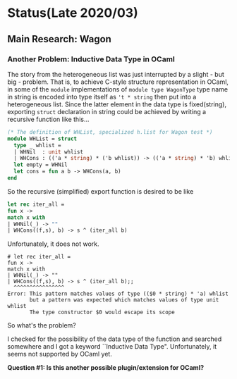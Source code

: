 # Status(Late 2020/03)

## Main Research: **Wagon**

### Another Problem: Inductive Data Type in OCaml

The story from the heterogeneous list was just interrupted by
a slight - but big - problem.
That is, to achieve C-style structure representation in OCaml,
in some of the `module` implementations of `module type WagonType`
type name in string is encoded into type itself as
`'t * string` then put into a heterogeneous list.
Since the latter element in the data type is fixed(string),
exporting `struct` declaration in string could be achieved by
writing a recursive function like this...

```ocaml
(* The definition of WHList, specialized h.list for Wagon test *)
module WHList = struct
  type _ whlist =
  | WHNil  : unit whlist
  | WHCons : (('a * string) * ('b whlist)) -> (('a * string) * 'b) whlist
  let empty = WHNil
  let cons = fun a b -> WHCons(a, b)
end
```

So the recursive (simplified) export function is desired to be like

```ocaml
let rec iter_all =
fun x ->
match x with
| WHNil(_) -> ""
| WHCons((f,s), b) -> s ^ (iter_all b)
```

Unfortunately, it does not work.

```
# let rec iter_all =
fun x ->
match x with
| WHNil(_) -> ""
| WHCons((f,s), b) -> s ^ (iter_all b);;
  ^^^^^^^^^^^^^^^^
Error: This pattern matches values of type (($0 * string) * 'a) whlist
       but a pattern was expected which matches values of type unit whlist
       The type constructor $0 would escape its scope
```

So what's the problem?

I checked for the possibility of the data type of the function and searched
somewhere and I got a keyword ``Inductive Data Type".
Unfortunately, it seems not supported by OCaml yet.

**Question #1: Is this another possible plugin/extension for OCaml?**

